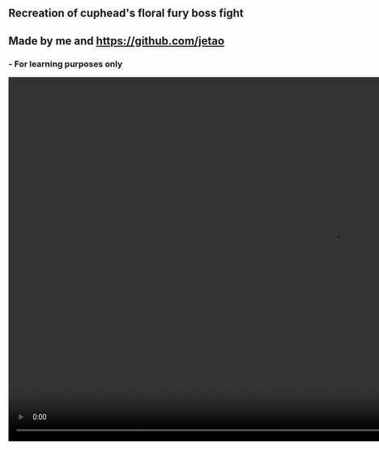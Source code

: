 ## Recreation of cuphead's floral fury boss fight

## Made by me and https://github.com/jetao

### - For learning purposes only

<video width="1280" height="720" controls>
  <source src="https://giant.gfycat.com/FriendlyWildHorseshoebat.webm">
</video>
